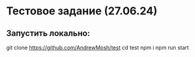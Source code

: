 # Тестовое задание (27.06.24)

## Запустить локально:

git clone https://github.com/AndrewMosh/test
cd test
npm i
npm run start

